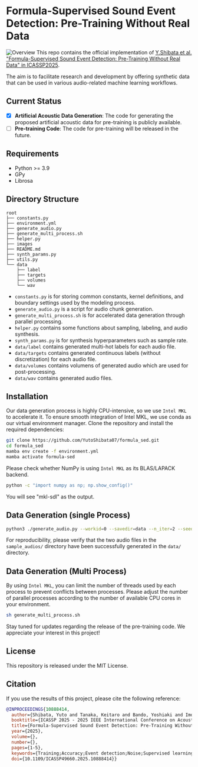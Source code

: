 # Formula-Supervised Sound Event Detection: Pre-Training Without Real Data
![Overview](images/data_comparison_0331.png)
This repo contains the official implementation of [Y.Shibata et al. "Formula-Supervised Sound Event Detection: Pre-Training Without Real Data" in ICASSP2025](https://yutoshibata07.github.io/Formula-SED/).

The aim is to facilitate research and development by offering synthetic data that can be used in various audio-related machine learning workflows.

## Current Status

- [x] **Artificial Acoustic Data Generation**: The code for generating the proposed artificial acoustic data for pre-training is publicly available.
- [ ] **Pre-training Code**: The code for pre-training will be released in the future.

## Requirements

* Python >= 3.9
* GPy
* Librosa

## Directory Structure
```directory structure
root
├── constants.py
├── environment.yml
├── generate_audio.py
├── generate_multi_process.sh
├── helper.py
├── images
├── README.md
├── synth_params.py
├── utils.py
└── data
    ├── label
    ├── targets
    ├── volumes
    └── wav
```
* `constants.py` is for storing common constants, kernel definitions, and boundary settings used by the modeling process.
* `generate_audio.py` is a script for audio chunk generation.
* `generate_multi_process.sh` is for accelerated data generation through parallel processing.
* `helper.py` contains some functions about sampling, labeling, and audio synthesis.
* `synth_params.py` is for synthesis hyperparameters such as sample rate.
* `data/label` contains generated multi-hot labels for each audio file.
* `data/targets` contains generated continuous labels (without discretization) for each audio file.
* `data/volumes` contains volumens of generated audio which are used for post-processing.
* `data/wav` contains generated audio files.


## Installation
Our data generation process is highly CPU-intensive, so we use `Intel MKL` to accelerate it. To ensure smooth integration of Intel MKL, we use conda as our virtual environment manager.
Clone the repository and install the required dependencies:
```bash
git clone https://github.com/YutoShibata07/formula_sed.git
cd formula_sed
mamba env create -f environment.yml
mamba activate formula-sed
```
Please check whether NumPy is using `Intel MKL` as its BLAS/LAPACK backend.
```bash
python -c "import numpy as np; np.show_config()"
```
You will see "mkl-sdl" as the output.
## Data Generation (single Process)
```bash
python3 ./generate_audio.py --workid=0 --savedir=data --n_iter=2 --seed=0 
```
For reproducibility, please verify that the two audio files in the `sample_audios/` directory have been successfully generated in the `data/` directory. 
## Data Generation (Multi Process)
By using `Intel MKL`, you can limit the number of threads used by each process to prevent conflicts between processes. Please adjust the number of parallel processes according to the number of available CPU cores in your environment.
```bash
sh generate_multi_process.sh
```
Stay tuned for updates regarding the release of the pre-training code. We appreciate your interest in this project!

## License

This repository is released under the MIT License.

## Citation
If you use the results of this project, please cite the following reference:
```bibtex
@INPROCEEDINGS{10888414,
  author={Shibata, Yuto and Tanaka, Keitaro and Bando, Yoshiaki and Imoto, Keisuke and Kalaoka, Hirokatsu and Aoki, Yoshimitsu},
  booktitle={ICASSP 2025 - 2025 IEEE International Conference on Acoustics, Speech and Signal Processing (ICASSP)}, 
  title={Formula-Supervised Sound Event Detection: Pre-Training Without Real Data}, 
  year={2025},
  volume={},
  number={},
  pages={1-5},
  keywords={Training;Accuracy;Event detection;Noise;Supervised learning;Training data;Acoustics;Mathematical models;Timing;Synthetic data;sound event detection;pre-training without real data;environmental sound synthesis},
  doi={10.1109/ICASSP49660.2025.10888414}}

